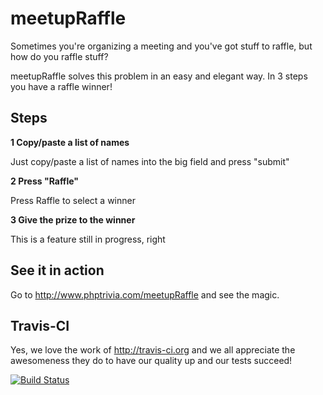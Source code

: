 meetupRaffle
============
Sometimes you're organizing a meeting and you've got stuff to raffle, but how do you raffle stuff?

meetupRaffle solves this problem in an easy and elegant way. In 3 steps you have a raffle winner!

Steps
-----

**1 Copy/paste a list of names**

Just copy/paste a list of names into the big field and press "submit"

**2 Press "Raffle"**

Press Raffle to select a winner

**3 Give the prize to the winner**

This is a feature still in progress, right

See it in action
----------------

Go to http://www.phptrivia.com/meetupRaffle and see the magic.

Travis-CI
---------

Yes, we love the work of http://travis-ci.org and we all appreciate the awesomeness they do to have our quality up and our tests succeed!

[![Build Status](https://secure.travis-ci.org/DragonBe/meetupRaffle.png?branch=master)](https://travis-ci.org/DragonBe/meetupRaffle)